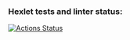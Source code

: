 ### Hexlet tests and linter status:
[![Actions Status](https://github.com/Andrey-khb/qa-engineer-project-85/actions/workflows/hexlet-check.yml/badge.svg)](https://github.com/Andrey-khb/qa-engineer-project-85/actions)